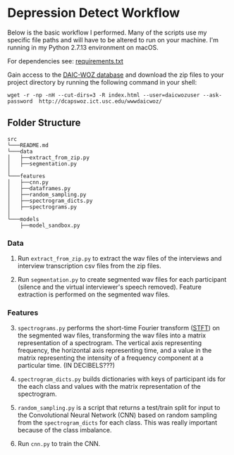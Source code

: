 # Depression Detect Workflow
Below is the basic workflow I performed. Many of the scripts use my specific file paths and will have to be altered to run on your machine. I'm running in my Python 2.7.13 environment on macOS.


For dependencies see: [requirements.txt](https://github.com/kykiefer/depression-detect/blob/master/requirements.txt)

Gain access to the [DAIC-WOZ database](http://dcapswoz.ict.usc.edu/) and download the zip files to your project directory by running the following command in your shell:

```shell
wget -r -np -nH --cut-dirs=3 -R index.html --user=daicwozuser --ask-password  http://dcapswoz.ict.usc.edu/wwwdaicwoz/
```

## Folder Structure
```
src
└───README.md   
└───data
│   ├──extract_from_zip.py
│   ├──segmentation.py
│
└───features
│   ├──cnn.py
│   ├──dataframes.py
│   ├──random_sampling.py
│   ├──spectrogram_dicts.py
│   ├──spectrograms.py
│
└───models
    ├──model_sandbox.py
```

### Data
1. Run `extract_from_zip.py` to extract the wav files of the interviews and interview transcription csv files from the zip files.

2. Run `segmentation.py` to create segmented wav files for each participant (silence and the virtual interviewer's speech removed). Feature extraction is performed on the segmented wav files.

### Features
3. `spectrograms.py` performs the short-time Fourier transform ([STFT](https://en.wikipedia.org/wiki/Short-time_Fourier_transform)) on the segmented wav files, transforming the wav files into a matrix representation of a spectrogram. The vertical axis representing frequency, the horizontal axis representing time, and a value in the matrix representing the intensity of a frequency component at a particular time. (IN DECIBELS???)

4. `spectrogram_dicts.py` builds dictionaries with keys of participant ids for the each class and values with the matrix representation of the spectrogram.

5. `random_sampling.py` is a script that returns a test/train split for input to the Convolutional Neural Network (CNN) based on random sampling from the `spectrogram_dicts` for each class. This was really important because of the class imbalance.

6. Run `cnn.py` to train the CNN.
